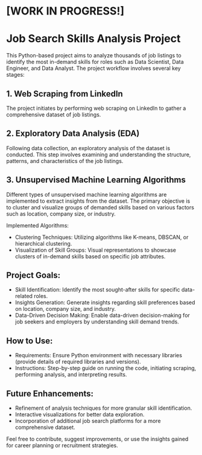 # [WORK IN PROGRESS!]
# Job Search Skills Analysis Project

This Python-based project aims to analyze thousands of job listings to identify the most in-demand skills for roles such as Data Scientist, Data Engineer, and Data Analyst. The project workflow involves several key stages:

## 1. Web Scraping from LinkedIn
The project initiates by performing web scraping on LinkedIn to gather a comprehensive dataset of job listings.

## 2. Exploratory Data Analysis (EDA)
Following data collection, an exploratory analysis of the dataset is conducted. This step involves examining and understanding the structure, patterns, and characteristics of the job listings.

## 3. Unsupervised Machine Learning Algorithms
Different types of unsupervised machine learning algorithms are implemented to extract insights from the dataset. The primary objective is to cluster and visualize groups of demanded skills based on various factors such as location, company size, or industry.

Implemented Algorithms:
- Clustering Techniques: Utilizing algorithms like K-means, DBSCAN, or hierarchical clustering.
- Visualization of Skill Groups: Visual representations to showcase clusters of in-demand skills based on specific job attributes.

## Project Goals:
- Skill Identification: Identify the most sought-after skills for specific data-related roles.
- Insights Generation: Generate insights regarding skill preferences based on location, company size, and industry.
- Data-Driven Decision Making: Enable data-driven decision-making for job seekers and employers by understanding skill demand trends.
  
## How to Use:
- Requirements: Ensure Python environment with necessary libraries (provide details of required libraries and versions).
- Instructions: Step-by-step guide on running the code, initiating scraping, performing analysis, and interpreting results.
  
## Future Enhancements:
- Refinement of analysis techniques for more granular skill identification.
- Interactive visualizations for better data exploration.
- Incorporation of additional job search platforms for a more comprehensive dataset.

  
Feel free to contribute, suggest improvements, or use the insights gained for career planning or recruitment strategies.

